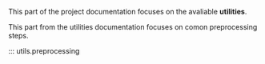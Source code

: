 This part of the project documentation focuses on
the avaliable **utilities**.

This part from the utilities documentation focuses on comon preprocessing steps.

::: utils.preprocessing
